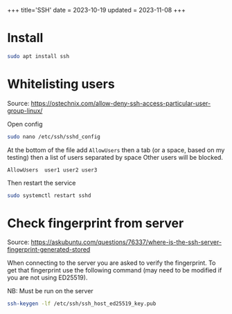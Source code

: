 +++
title='SSH'
date = 2023-10-19
updated = 2023-11-08
+++

# Install

```sh
sudo apt install ssh
```

# Whitelisting users

Source: <https://ostechnix.com/allow-deny-ssh-access-particular-user-group-linux/>

Open config

```sh
sudo nano /etc/ssh/sshd_config
```

At the bottom of the file add `AllowUsers` then a tab (or a space, based on my testing) then a list of users separated
by space
Other users will be blocked.

```
AllowUsers  user1 user2 user3
```

Then restart the service

```sh
sudo systemctl restart sshd
```

# Check fingerprint from server

Source: <https://askubuntu.com/questions/76337/where-is-the-ssh-server-fingerprint-generated-stored>

When connecting to the server you are asked to verify the fingerprint.
To get that fingerprint use the following command (may need to be modified if you are not using ED25519).

NB: Must be run on the server

```sh
ssh-keygen -lf /etc/ssh/ssh_host_ed25519_key.pub
```
